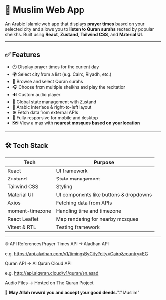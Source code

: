 # 🕌 Muslim Web App

An Arabic Islamic web app that displays **prayer times** based on your selected city and allows you to **listen to Quran surahs** recited by popular sheikhs. Built using **React**, **Zustand**, **Tailwind CSS**, and **Material UI**.

---

## ✅ Features

- 🕐 Display prayer times for the current day
- 🌍 Select city from a list (e.g. Cairo, Riyadh, etc.)
- 📖 Browse and select Quran surahs
- 🎧 Choose from multiple sheikhs and play the recitation
- 🔊 Custom audio player
- 🧠 Global state management with Zustand
- 🌙 Arabic interface & right-to-left layout
- ⚙️ Fetch data from external APIs
- 📱 Fully responsive for mobile and desktop
- 🗺️ View a map with **nearest mosques based on your location**

---

## 🛠️ Tech Stack

| Tech             | Purpose                                  |
|------------------|------------------------------------------|
| React            | UI framework                             |
| Zustand          | State management                         |
| Tailwind CSS     | Styling                                  |
| Material UI      | UI components like buttons & dropdowns   |
| Axios            | Fetching data from APIs                  |
| moment-timezone  | Handling time and timezone               |
| React Leaflet    | Map rendering for nearby mosques         |
| Vitest & RTL     | Testing framework                        |

---

🌐 API References
Prayer Times API → Aladhan API

e.g. https://api.aladhan.com/v1/timingsByCity?city=Cairo&country=EG

Quran API → Al Quran Cloud API

e.g. http://api.alquran.cloud/v1/quran/en.asad

Audio Files → Hosted on The Quran Project



**🕋 May Allah reward you and accept your good deeds.**"# Muslim" 
